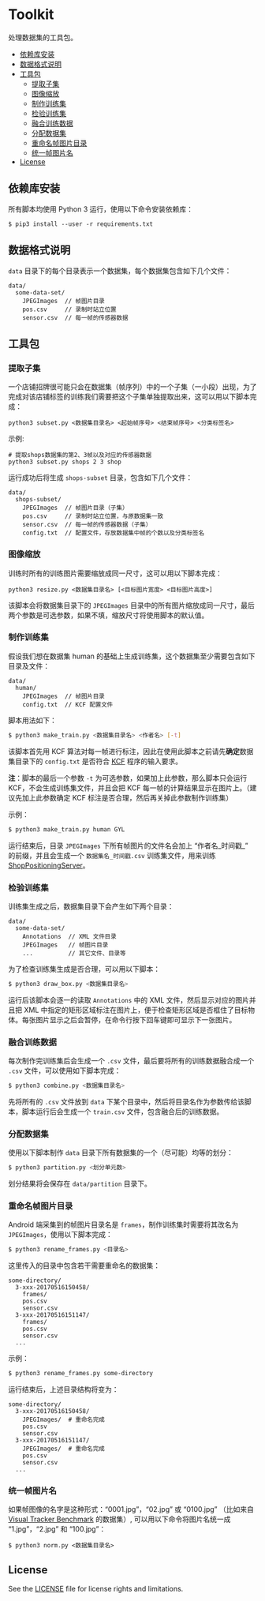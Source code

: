 [VTB]: http://cvlab.hanyang.ac.kr/tracker_benchmark/datasets.html
[KCF]: https://github.com/GetYourLocation/KCFcpp
[ShopPositioningServer]: https://github.com/GetYourLocation/ShopPositioningServer

# Toolkit

处理数据集的工具包。

<!-- MarkdownTOC -->

- [依赖库安装](#依赖库安装)
- [数据格式说明](#数据格式说明)
- [工具包](#工具包)
    - [提取子集](#提取子集)
    - [图像缩放](#图像缩放)
    - [制作训练集](#制作训练集)
    - [检验训练集](#检验训练集)
    - [融合训练数据](#融合训练数据)
    - [分配数据集](#分配数据集)
    - [重命名帧图片目录](#重命名帧图片目录)
    - [统一帧图片名](#统一帧图片名)
- [License](#license)

<!-- /MarkdownTOC -->

<a name="依赖库安装"></a>
## 依赖库安装

所有脚本均使用 Python 3 运行，使用以下命令安装依赖库：

```
$ pip3 install --user -r requirements.txt
```

<a name="数据格式说明"></a>
## 数据格式说明

`data` 目录下的每个目录表示一个数据集，每个数据集包含如下几个文件：

```
data/
  some-data-set/
    JPEGImages  // 帧图片目录
    pos.csv     // 录制时站立位置
    sensor.csv  // 每一帧的传感器数据
```

<a name="工具包"></a>
## 工具包

<a name="提取子集"></a>
### 提取子集

一个店铺招牌很可能只会在数据集（帧序列）中的一个子集（一小段）出现，为了完成对该店铺标签的训练我们需要把这个子集单独提取出来，这可以用以下脚本完成：

```
python3 subset.py <数据集目录名> <起始帧序号> <结束帧序号> <分类标签名>
```

示例:

```
# 提取shops数据集的第2、3帧以及对应的传感器数据
python3 subset.py shops 2 3 shop
```

运行成功后将生成 `shops-subset` 目录，包含如下几个文件：

```
data/
  shops-subset/
    JPEGImages  // 帧图片目录（子集）
    pos.csv     // 录制时站立位置，与原数据集一致
    sensor.csv  // 每一帧的传感器数据（子集）
    config.txt  // 配置文件，存放数据集中帧的个数以及分类标签名
```

<a name="图像缩放"></a>
### 图像缩放

训练时所有的训练图片需要缩放成同一尺寸，这可以用以下脚本完成：

```
python3 resize.py <数据集目录名> [<目标图片宽度> <目标图片高度>]
```

该脚本会将数据集目录下的 `JPEGImages` 目录中的所有图片缩放成同一尺寸，最后两个参数是可选参数，如果不填，缩放尺寸将使用脚本的默认值。

<a name="制作训练集"></a>
### 制作训练集

假设我们想在数据集 human 的基础上生成训练集，这个数据集至少需要包含如下目录及文件：

```
data/
  human/
    JPEGImages  // 帧图片目录
    config.txt  // KCF 配置文件
```

脚本用法如下：

```bash
$ python3 make_train.py <数据集目录名> <作者名> [-t]
```

该脚本首先用 KCF 算法对每一帧进行标注，因此在使用此脚本之前请先**确定**数据集目录下的 `config.txt` 是否符合 [KCF][KCF] 程序的输入要求。

**注**：脚本的最后一个参数 `-t` 为可选参数，如果加上此参数，那么脚本只会运行 KCF，不会生成训练集文件，并且会把 KCF 每一帧的计算结果显示在图片上。（建议先加上此参数确定 KCF 标注是否合理，然后再关掉此参数制作训练集）

示例：

```bash
$ python3 make_train.py human GYL
```

运行结束后，目录 `JPEGImages` 下所有帧图片的文件名会加上 “作者名_时间戳_” 的前缀，并且会生成一个 `数据集名_时间戳.csv` 训练集文件，用来训练 [ShopPositioningServer][ShopPositioningServer]。

<a name="检验训练集"></a>
### 检验训练集

训练集生成之后，数据集目录下会产生如下两个目录：

```
data/
  some-data-set/
    Annotations  // XML 文件目录
    JPEGImages   // 帧图片目录
    ...          // 其它文件、目录等
```

为了检查训练集生成是否合理，可以用以下脚本：

```bash
$ python3 draw_box.py <数据集目录名>
```

运行后该脚本会逐一的读取 `Annotations` 中的 XML 文件，然后显示对应的图片并且把 XML 中指定的矩形区域标注在图片上，便于检查矩形区域是否框住了目标物体。每张图片显示之后会暂停，在命令行按下回车键即可显示下一张图片。

<a name="融合训练数据"></a>
### 融合训练数据

每次制作完训练集后会生成一个 `.csv` 文件，最后要将所有的训练数据融合成一个 `.csv` 文件，可以使用如下脚本完成：

```bash
$ python3 combine.py <数据集目录名>
```

先将所有的 `.csv` 文件放到 `data` 下某个目录中，然后将目录名作为参数传给该脚本，脚本运行后会生成一个 `train.csv` 文件，包含融合后的训练数据。

<a name="分配数据集"></a>
### 分配数据集

使用以下脚本制作 `data` 目录下所有数据集的一个（尽可能）均等的划分：

```bash
$ python3 partition.py <划分单元数>
```

划分结果将会保存在 `data/partition` 目录下。

<a name="重命名帧图片目录"></a>
### 重命名帧图片目录

Android 端采集到的帧图片目录名是 `frames`，制作训练集时需要将其改名为 `JPEGImages`，使用以下脚本完成：

```bash
$ python3 rename_frames.py <目录名>
```

这里传入的目录中包含若干需要重命名的数据集：

```
some-directory/
  3-xxx-20170516150458/
    frames/
    pos.csv
    sensor.csv
  3-xxx-20170516151147/
    frames/
    pos.csv
    sensor.csv
  ...
```

示例：

```bash
$ python3 rename_frames.py some-directory
```

运行结束后，上述目录结构将变为：

```
some-directory/
  3-xxx-20170516150458/
    JPEGImages/  # 重命名完成
    pos.csv
    sensor.csv
  3-xxx-20170516151147/
    JPEGImages/  # 重命名完成
    pos.csv
    sensor.csv
  ...
```

<a name="统一帧图片名"></a>
### 统一帧图片名

如果帧图像的名字是这种形式：“0001.jpg”，“02.jpg” 或 “0100.jpg” （比如来自 [Visual Tracker Benchmark][VTB] 的数据集）, 可以用以下命令将图片名统一成 “1.jpg”，“2.jpg” 和 “100.jpg”：

```
$ python3 norm.py <数据集目录名>
```

<a name="license"></a>
## License

See the [LICENSE](./LICENSE) file for license rights and limitations.
